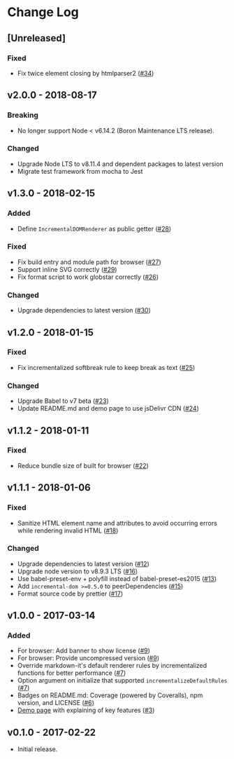 # Change Log

## [Unreleased]

### Fixed

- Fix twice element closing by htmlparser2 ([#34](https://github.com/yhatt/markdown-it-incremental-dom/pull/34))

## v2.0.0 - 2018-08-17

### Breaking

- No longer support Node < v6.14.2 (Boron Maintenance LTS release).

### Changed

- Upgrade Node LTS to v8.11.4 and dependent packages to latest version
- Migrate test framework from mocha to Jest

## v1.3.0 - 2018-02-15

### Added

- Define `IncrementalDOMRenderer` as public getter ([#28](https://github.com/yhatt/markdown-it-incremental-dom/pull/28))

### Fixed

- Fix build entry and module path for browser ([#27](https://github.com/yhatt/markdown-it-incremental-dom/pull/27))
- Support inline SVG correctly ([#29](https://github.com/yhatt/markdown-it-incremental-dom/pull/29))
- Fix format script to work globstar correctly ([#26](https://github.com/yhatt/markdown-it-incremental-dom/pull/26))

### Changed

- Upgrade dependencies to latest version ([#30](https://github.com/yhatt/markdown-it-incremental-dom/pull/30))

## v1.2.0 - 2018-01-15

### Fixed

- Fix incrementalized softbreak rule to keep break as text ([#25](https://github.com/yhatt/markdown-it-incremental-dom/pull/25))

### Changed

- Upgrade Babel to v7 beta ([#23](https://github.com/yhatt/markdown-it-incremental-dom/pull/23))
- Update README.md and demo page to use jsDelivr CDN ([#24](https://github.com/yhatt/markdown-it-incremental-dom/pull/24))

## v1.1.2 - 2018-01-11

### Fixed

- Reduce bundle size of built for browser ([#22](https://github.com/yhatt/markdown-it-incremental-dom/pull/22))

## v1.1.1 - 2018-01-06

### Fixed

- Sanitize HTML element name and attributes to avoid occurring errors while rendering invalid HTML ([#18](https://github.com/yhatt/markdown-it-incremental-dom/pull/18))

### Changed

- Upgrade dependencies to latest version ([#12](https://github.com/yhatt/markdown-it-incremental-dom/pull/12))
- Upgrade node version to v8.9.3 LTS ([#16](https://github.com/yhatt/markdown-it-incremental-dom/pull/16))
- Use babel-preset-env + polyfill instead of babel-preset-es2015 ([#13](https://github.com/yhatt/markdown-it-incremental-dom/pull/13))
- Add `incremental-dom >=0.5.0` to peerDependencies ([#15](https://github.com/yhatt/markdown-it-incremental-dom/pull/15))
- Format source code by prettier ([#17](https://github.com/yhatt/markdown-it-incremental-dom/pull/17))

## v1.0.0 - 2017-03-14

### Added

- For browser: Add banner to show license ([#9](https://github.com/yhatt/markdown-it-incremental-dom/pull/9))
- For browser: Provide uncompressed version ([#9](https://github.com/yhatt/markdown-it-incremental-dom/pull/9))
- Override markdown-it's default renderer rules by incrementalized functions for better performance ([#7](https://github.com/yhatt/markdown-it-incremental-dom/pull/7))
- Option argument on initialize that supported `incrementalizeDefaultRules` ([#7](https://github.com/yhatt/markdown-it-incremental-dom/pull/7))
- Badges on README.md: Coverage (powered by Coveralls), npm version, and LICENSE ([#6](https://github.com/yhatt/markdown-it-incremental-dom/pull/6))
- [Demo page](https://yhatt.github.io/markdown-it-incremental-dom/) with explaining of key features ([#3](https://github.com/yhatt/markdown-it-incremental-dom/issue/3))

## v0.1.0 - 2017-02-22

- Initial release.
